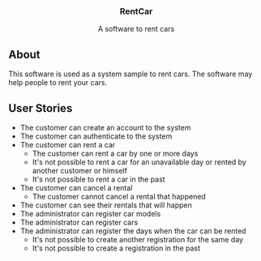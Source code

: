 <h3 align="center">
  RentCar
</h3>

<p align="center">A software to rent cars</p>

## About
This software is used as a system sample to rent cars. The software may help people to rent your cars.

## User Stories
* The customer can create an account to the system
* The customer can authenticate to the system
* The customer can rent a car
  * The customer can rent a car by one or more days
  * It's not possible to rent a car for an unavailable day or rented by another customer or himself
  * It's not possible to rent a car in the past
* The customer can cancel a rental
  * The customer cannot cancel a rental that happened
* The customer can see their rentals that will happen
* The administrator can register car models
* The administrator can register cars
* The administrator can register the days when the car can be rented
  * It's not possible to create another registration for the same day
  * It's not possible to create a registration in the past